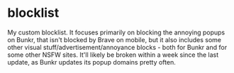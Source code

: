# blocklist
My custom blocklist. It focuses primarily on blocking the annoying popups on Bunkr, that isn't blocked by Brave on mobile, but it also includes some other visual stuff/advertisement/annoyance blocks - both for Bunkr and for some other NSFW sites.
It'll likely be broken within a week since the last update, as Bunkr updates its popup domains pretty often.
